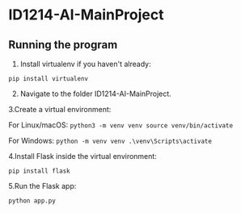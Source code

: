 # ID1214-AI-MainProject

## Running the program
1. Install virtualenv if you haven't already:

``` pip install virtualenv ```

2. Navigate to the folder ID1214-AI-MainProject.

3.Create a virtual environment:

For Linux/macOS:
``` python3 -m venv venv source venv/bin/activate ```

For Windows:
``` python -m venv venv .\venv\Scripts\activate ```

4.Install Flask inside the virtual environment:

``` pip install flask ```

5.Run the Flask app:

``` python app.py ```



